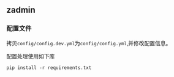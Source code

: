 ## zadmin

### 配置文件
拷贝`config/config.dev.yml`为`config/config.yml`,并修改配置信息。

配置处理使用如下库
```shell
pip install -r requirements.txt
```
